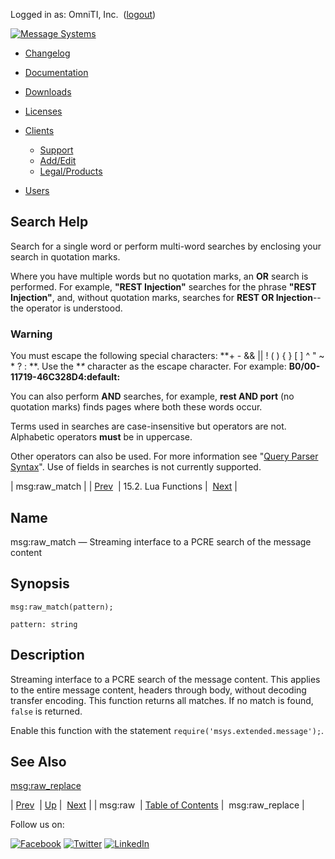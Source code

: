 Logged in as: OmniTI, Inc.  ([logout](https://support.messagesystems.com/logout.php))

[![Message Systems](https://support.messagesystems.com/images/ms-white205.png)](https://support.messagesystems.com/start.php) 

*   [Changelog](https://support.messagesystems.com/start.php?show=changelog)
*   [Documentation](https://support.messagesystems.com/docs/)
*   [Downloads](https://support.messagesystems.com/start.php)

*   [Licenses](https://support.messagesystems.com/license_summary.php)
*   <a href="">Clients</a>
    *   [Support](https://support.messagesystems.com/cs.php)
    *   [Add/Edit](https://support.messagesystems.com/edit_client.php)
    *   [Legal/Products](https://support.messagesystems.com/edit_products.php)
*   [Users](https://support.messagesystems.com/edit_customer.php)

## Search Help

Search for a single word or perform multi-word searches by enclosing your search in quotation marks.

Where you have multiple words but no quotation marks, an **OR** search is performed. For example, **"REST Injection"** searches for the phrase **"REST Injection"**, and, without quotation marks, searches for **REST OR Injection**--the operator is understood.

### Warning

You must escape the following special characters: **+ - && || ! ( ) { } [ ] ^ " ~ * ? : \**. Use the **\** character as the escape character. For example: **B0/00-11719-46C328D4\:default\:**

You can also perform **AND** searches, for example, **rest AND port** (no quotation marks) finds pages where both these words occur.

Terms used in searches are case-insensitive but operators are not. Alphabetic operators **must** be in uppercase.

Other operators can also be used. For more information see "[Query Parser Syntax](https://lucene.apache.org/core/old_versioned_docs/versions/3_0_0/queryparsersyntax.html)". Use of fields in searches is not currently supported.

| msg:raw_match |
| [Prev](lua.ref.msg_raw.php)  | 15.2. Lua Functions |  [Next](lua.ref.msg_raw_replace.php) |

<a name="lua.ref.msg_raw_match"></a>
## Name

msg:raw_match — Streaming interface to a PCRE search of the message content

<a name="idp25582304"></a>
## Synopsis

`msg:raw_match(pattern);`

`pattern: string`<a name="idp25584976"></a>
## Description

Streaming interface to a PCRE search of the message content. This applies to the entire message content, headers through body, without decoding transfer encoding. This function returns all matches. If no match is found, `false` is returned.

Enable this function with the statement `require('msys.extended.message');`.

<a name="idp25588208"></a>
## See Also

[msg:raw_replace](lua.ref.msg_raw_replace.php "msg:raw_replace")

| [Prev](lua.ref.msg_raw.php)  | [Up](lua.function.details.php) |  [Next](lua.ref.msg_raw_replace.php) |
| msg:raw  | [Table of Contents](index.php) |  msg:raw_replace |

Follow us on:

[![Facebook](https://support.messagesystems.com/images/icon-facebook.png)](http://www.facebook.com/messagesystems) [![Twitter](https://support.messagesystems.com/images/icon-twitter.png)](http://twitter.com/#!/MessageSystems) [![LinkedIn](https://support.messagesystems.com/images/icon-linkedin.png)](http://www.linkedin.com/company/message-systems)